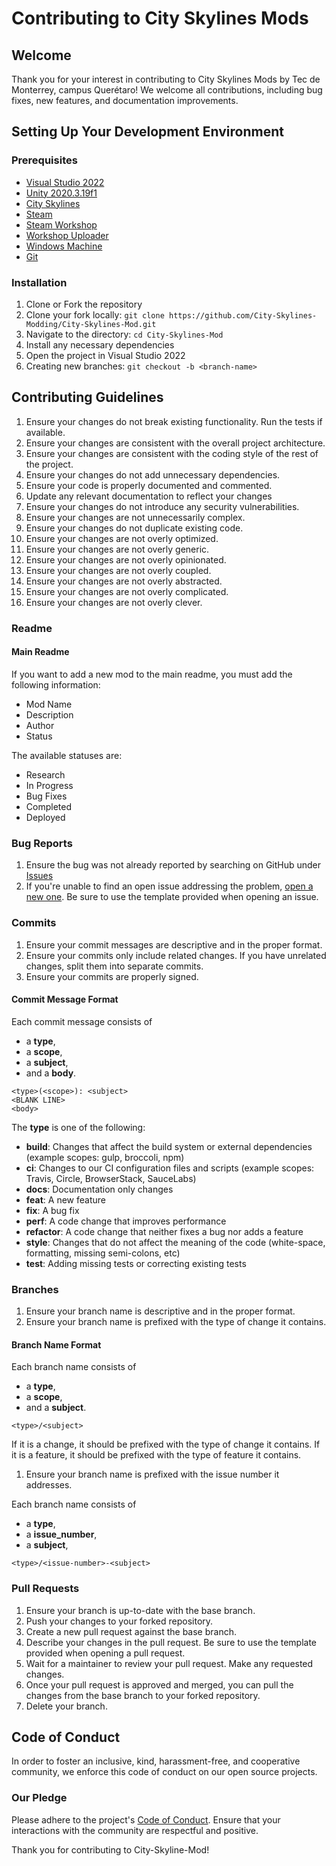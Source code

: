 # Contributing to City Skylines Mods

## Welcome

Thank you for your interest in contributing to City Skylines Mods by Tec de Monterrey, campus Querétaro! We welcome all contributions, including bug fixes, new features, and documentation improvements.

## Setting Up Your Development Environment

### Prerequisites

- [Visual Studio 2022](https://visualstudio.microsoft.com/vs/preview/vs2022/)
- [Unity 2020.3.19f1](https://unity3d.com/es/get-unity/download/archive)
- [City Skylines](https://store.steampowered.com/app/255710/Cities_Skylines/)
- [Steam](https://store.steampowered.com/about/)
- [Steam Workshop](https://steamcommunity.com/workshop/about/?appid=255710)
- [Workshop Uploader](https://steamcommunity.com/sharedfiles/filedetails/?id=450877484)
- [Windows Machine](https://www.microsoft.com/en-us/windows/get-windows-10)
- [Git](https://git-scm.com/downloads)

### Installation

1. Clone or Fork the repository
2. Clone your fork locally: `git clone https://github.com/City-Skylines-Modding/City-Skylines-Mod.git`
3. Navigate to the directory: `cd City-Skylines-Mod`
4. Install any necessary dependencies
5. Open the project in Visual Studio 2022
6. Creating new branches: `git checkout -b <branch-name>`

## Contributing Guidelines

1. Ensure your changes do not break existing functionality. Run the tests if available.
2. Ensure your changes are consistent with the overall project architecture.
3. Ensure your changes are consistent with the coding style of the rest of the project.
4. Ensure your changes do not add unnecessary dependencies.
5. Ensure your code is properly documented and commented.
6. Update any relevant documentation to reflect your changes
7. Ensure your changes do not introduce any security vulnerabilities.
8. Ensure your changes are not unnecessarily complex.
9. Ensure your changes do not duplicate existing code.
10. Ensure your changes are not overly optimized.
11. Ensure your changes are not overly generic.
12. Ensure your changes are not overly opinionated.
13. Ensure your changes are not overly coupled.
14. Ensure your changes are not overly abstracted.
15. Ensure your changes are not overly complicated.
16. Ensure your changes are not overly clever.

### Readme

#### Main Readme

If you want to add a new mod to the main readme, you must add the following information:

- Mod Name
- Description
- Author
- Status

The available statuses are:

- Research
- In Progress
- Bug Fixes
- Completed
- Deployed

### Bug Reports

1. Ensure the bug was not already reported by searching on GitHub under [Issues](https://github.com/City-Skylines-Modding/City-Skylines-Mod/issues)
2. If you're unable to find an open issue addressing the problem, [open a new one](https://github.com/City-Skylines-Modding/City-Skylines-Mod/issues/new). Be sure to use the template provided when opening an issue.

### Commits

1. Ensure your commit messages are descriptive and in the proper format.
2. Ensure your commits only include related changes. If you have unrelated changes, split them into separate commits.
3. Ensure your commits are properly signed.

#### Commit Message Format

Each commit message consists of

- a **type**,
- a **scope**,
- a **subject**,
- and a **body**.

```{text}
<type>(<scope>): <subject>
<BLANK LINE>
<body>
```

The **type** is one of the following:

- **build**: Changes that affect the build system or external dependencies (example scopes: gulp, broccoli, npm)
- **ci**: Changes to our CI configuration files and scripts (example scopes: Travis, Circle, BrowserStack, SauceLabs)
- **docs**: Documentation only changes
- **feat**: A new feature
- **fix**: A bug fix
- **perf**: A code change that improves performance
- **refactor**: A code change that neither fixes a bug nor adds a feature
- **style**: Changes that do not affect the meaning of the code (white-space, formatting, missing semi-colons, etc)
- **test**: Adding missing tests or correcting existing tests

### Branches

1. Ensure your branch name is descriptive and in the proper format.
2. Ensure your branch name is prefixed with the type of change it contains.

#### Branch Name Format

Each branch name consists of

- a **type**,
- a **scope**,
- and a **subject**.

```{text}
<type>/<subject>
```

If it is a change, it should be prefixed with the type of change it contains. If it is a feature, it should be prefixed with the type of feature it contains.

1. Ensure your branch name is prefixed with the issue number it addresses.

Each branch name consists of

- a **type**,
- a **issue_number**,
- a **subject**,

```{text}
<type>/<issue-number>-<subject>
```

### Pull Requests

1. Ensure your branch is up-to-date with the base branch.
2. Push your changes to your forked repository.
3. Create a new pull request against the base branch.
4. Describe your changes in the pull request. Be sure to use the template provided when opening a pull request.
5. Wait for a maintainer to review your pull request. Make any requested changes.
6. Once your pull request is approved and merged, you can pull the changes from the base branch to your forked repository.
7. Delete your branch.

## Code of Conduct

In order to foster an inclusive, kind, harassment-free, and cooperative community, we enforce this code of conduct on our open source projects.

### Our Pledge

Please adhere to the project's [Code of Conduct](./CODE_OF_CONDUCT.md). Ensure that your interactions with the community are respectful and positive.

Thank you for contributing to City-Skyline-Mod!

